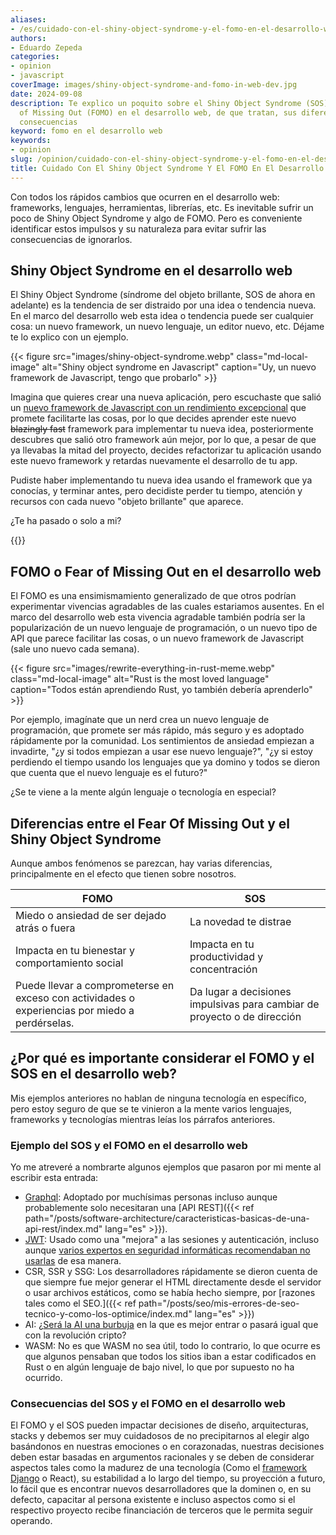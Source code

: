```yaml
---
aliases:
- /es/cuidado-con-el-shiny-object-syndrome-y-el-fomo-en-el-desarrollo-web/
authors:
- Eduardo Zepeda
categories:
- opinion
- javascript
coverImage: images/shiny-object-syndrome-and-fomo-in-web-dev.jpg
date: 2024-09-08
description: Te explico un poquito sobre el Shiny Object Syndrome (SOS) y el Fear
  of Missing Out (FOMO) en el desarrollo web, de que tratan, sus diferencias y sus
  consecuencias
keyword: fomo en el desarrollo web
keywords:
- opinion
slug: /opinion/cuidado-con-el-shiny-object-syndrome-y-el-fomo-en-el-desarrollo-web/
title: Cuidado Con El Shiny Object Syndrome Y El FOMO En El Desarrollo Web
---
```


Con todos los rápidos cambios que ocurren en el desarrollo web: frameworks, lenguajes, herramientas, librerías, etc. Es inevitable sufrir un poco de Shiny Object Syndrome y algo de FOMO. Pero es conveniente identificar estos impulsos y su naturaleza para evitar sufrir las consecuencias de ignorarlos.

## Shiny Object Syndrome en el desarrollo web

El Shiny Object Syndrome (síndrome del objeto brillante, SOS de ahora en adelante) es la tendencia de ser distraido por una idea o tendencia nueva. En el marco del desarrollo web esta idea o tendencia puede ser cualquier cosa: un nuevo framework, un nuevo lenguaje, un editor nuevo, etc. Déjame te lo explico con un ejemplo.

{{< figure src="images/shiny-object-syndrome.webp" class="md-local-image" alt="Shiny object syndrome en Javascript" caption="Uy, un nuevo framework de Javascript, tengo que probarlo" >}}

Imagina que quieres crear una nueva aplicación, pero escuchaste que salió un [nuevo framework de Javascript con un rendimiento excepcional](/es/opinion/no-te-obsesiones-con-el-rendimiento-de-tu-aplicacion-web/) que promete facilitarte las cosas, por lo que decides aprender este nuevo ~~blazingly fast~~ framework para implementar tu nueva idea, posteriormente descubres que salió otro framework aún mejor, por lo que, a pesar de que ya llevabas la mitad del proyecto, decides refactorizar tu aplicación usando este nuevo framework y retardas nuevamente el desarrollo de tu app. 

Pudiste haber implementando tu nueva idea usando el framework que ya conocías, y terminar antes, pero decidiste perder tu tiempo, atención y recursos con cada nuevo "objeto brillante" que aparece.

¿Te ha pasado o solo a mi?

{{<ad>}}

## FOMO o Fear of Missing Out en el desarrollo web

El FOMO es una ensimismamiento generalizado de que otros podrían experimentar vivencias agradables de las cuales estariamos ausentes. En el marco del desarrollo web esta vivencia agradable también podría ser la popularización de un nuevo lenguaje de programación, o un nuevo tipo de API que parece facilitar las cosas, o un nuevo framework de Javascript (sale uno nuevo cada semana).

{{< figure src="images/rewrite-everything-in-rust-meme.webp" class="md-local-image" alt="Rust is the most loved language" caption="Todos están aprendiendo Rust, yo también debería aprenderlo" >}}

Por ejemplo, imagínate que un nerd crea un nuevo lenguaje de programación, que promete ser más rápido, más seguro y es adoptado rápidamente por la comunidad. Los sentimientos de ansiedad empiezan a invadirte, "¿y si todos empiezan a usar ese nuevo lenguaje?", "¿y si estoy perdiendo el tiempo usando los lenguajes que ya domino y todos se dieron que cuenta que el nuevo lenguaje es el futuro?"

¿Se te viene a la mente algún lenguaje o tecnología en especial?

## Diferencias entre el Fear Of Missing Out y el Shiny Object Syndrome

Aunque ambos fenómenos se parezcan, hay varias diferencias, principalmente en el efecto que tienen sobre nosotros.

| FOMO                                                                                           | SOS                                                                      |
| ---------------------------------------------------------------------------------------------- | ------------------------------------------------------------------------ |
| Miedo o ansiedad de ser dejado atrás o fuera                                                   | La novedad te distrae                                                    |
| Impacta en tu bienestar y comportamiento social                                                | Impacta en tu productividad y concentración                              |
| Puede llevar a comprometerse en exceso con actividades o experiencias por miedo a perdérselas. | Da lugar a decisiones impulsivas para cambiar de proyecto o de dirección |


## ¿Por qué es importante considerar el FOMO y el SOS en el desarrollo web?

Mis ejemplos anteriores no hablan de ninguna tecnología en específico, pero estoy seguro de que se te vinieron a la mente varios lenguajes, frameworks y tecnologías mientras leías los párrafos anteriores.

### Ejemplo del SOS y el FOMO en el desarrollo web

Yo me atreveré a nombrarte algunos ejemplos que pasaron por mi mente al escribir esta entrada:
- [Graphql](/es/django/como-crear-una-api-graphql-en-django-rapidamente-usando-graphene/): Adoptado por muchísimas personas incluso aunque probablemente solo necesitaran una [API REST]({{< ref path="/posts/software-architecture/caracteristicas-basicas-de-una-api-rest/index.md" lang="es" >}}).
- [JWT](/es/software-architecture/no-uses-jwt-para-gestionar-sesiones-traduccion/): Usado como una "mejora" a las sesiones y autenticación, incluso aunque [varios expertos en seguridad informáticas recomendaban no usarlas](https://redis.io/blog/json-web-tokens-jwt-are-dangerous-for-user-sessions/) de esa manera.
- CSR, SSR y SSG: Los desarrolladores rápidamente se dieron cuenta de que siempre fue mejor generar el HTML directamente desde el servidor o usar archivos estáticos, como se había hecho siempre, por [razones tales como el SEO.]({{< ref path="/posts/seo/mis-errores-de-seo-tecnico-y-como-los-optimice/index.md" lang="es" >}})
- AI: ¿[Será la AI una burbuja](/es/artificial-intelligence/el-auge-y-la-caida-de-la-burbuja-de-ai/) en la que es mejor entrar o pasará igual que con la revolución cripto?
- WASM: No es que WASM no sea útil, todo lo contrario, lo que ocurre es que algunos pensaban que todos los sitios iban a estar codificados en Rust o en algún lenguaje de bajo nivel, lo que por supuesto no ha ocurrido.

### Consecuencias del SOS y el FOMO en el desarrollo web

El FOMO y el SOS pueden impactar decisiones de diseño, arquitecturas, stacks y debemos ser muy cuidadosos de no precipitarnos al elegir algo basándonos en nuestras emociones o en corazonadas, nuestras decisiones deben estar basadas en argumentos racionales y se deben de considerar aspectos tales como la madurez de una tecnología (Como el [framework Django](/es/django/por-que-deberias-usar-django-framework/) o React), su estabilidad a lo largo del tiempo, su proyección a futuro, lo fácil que es encontrar nuevos desarrolladores que la dominen o, en su defecto, capacitar al persona existente e incluso aspectos como si el respectivo proyecto recibe financiación de terceros que le permita seguir operando.